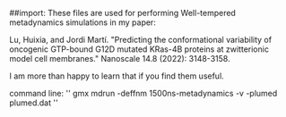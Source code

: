 ##import: These files are used for performing Well-tempered metadynamics simulations in my paper:
 
Lu, Huixia, and Jordi Martí. "Predicting the conformational variability of oncogenic GTP-bound G12D mutated KRas-4B proteins at zwitterionic model cell membranes." Nanoscale 14.8 (2022): 3148-3158.

I am more than happy to learn that if you find them useful.


command line: 
''
gmx mdrun -deffnm 1500ns-metadynamics -v -plumed plumed.dat
''
